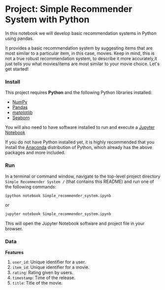 
# Project: Simple Recommender System with Python

In this notebook we will develop basic recommendation systems in Python using pandas.

It provides a basic recommendation system by suggesting items that are most similar to a particular item, in this case, movies. Keep in mind, this is not a true robust recommendation system, to describe it more accurately,it just tells you what movies/items are most similar to your movie choice.
Let's get started!

### Install

This project requires **Python** and the following Python libraries installed:

- [NumPy](http://www.numpy.org/)
- [Pandas](http://pandas.pydata.org/)
- [matplotlib](http://matplotlib.org/)
- [Seaborn](https://seaborn.pydata.org/)

You will also need to have software installed to run and execute a [Jupyter Notebook](http://ipython.org/notebook.html)

If you do not have Python installed yet, it is highly recommended that you install the [Anaconda](http://continuum.io/downloads) distribution of Python, which already has the above packages and more included. 


### Run

In a terminal or command window, navigate to the top-level project directory `Simple Recommender System /` (that contains this README) and run one of the following commands:

```bash
ipython notebook Simple_recommender_system.ipynb
```  
or
```bash
jupyter notebook Simple_recommender_system.ipynb
```

This will open the Jupyter Notebook software and project file in your browser.


### Data

**Features**
1.  `user_id`: Unique identifier for a user.
2. `item_id`: Unique identifier for a movie.
3. `rating`: Rating given by users.
4. `timestamp`: Time of the release.
5. `title`: Title of the movie.
